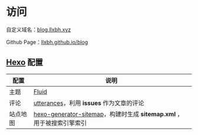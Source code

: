 ---
---

# 访问

自定义域名：[blog.llxbh.xyz](https://blog.llxbh.xyz)

Github Page：[llxbh.github.io/blog](https://llxbh.github.io/blog)

## [Hexo](https://hexo.io/zh-cn/) 配置

配置 | 说明
--- | ---
主题 | [Fluid](https://github.com/fluid-dev/hexo-theme-fluid)
评论 | [utterances](https://utteranc.es/)，利用 **issues** 作为文章的评论
站点地图 | [hexo-generator-sitemap](https://github.com/hexojs/hexo-generator-sitemap)，构建时生成 **sitemap.xml** ，用于被搜索引擎索引
